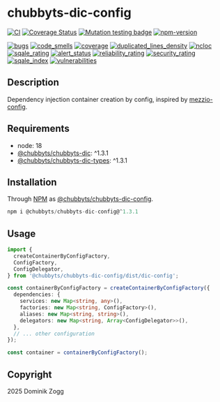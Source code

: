 # chubbyts-dic-config

[![CI](https://github.com/chubbyts/chubbyts-dic-config/workflows/CI/badge.svg?branch=master)](https://github.com/chubbyts/chubbyts-dic-config/actions?query=workflow%3ACI)
[![Coverage Status](https://coveralls.io/repos/github/chubbyts/chubbyts-dic-config/badge.svg?branch=master)](https://coveralls.io/github/chubbyts/chubbyts-dic-config?branch=master)
[![Mutation testing badge](https://img.shields.io/endpoint?style=flat&url=https%3A%2F%2Fbadge-api.stryker-mutator.io%2Fgithub.com%2Fchubbyts%2Fchubbyts-dic-config%2Fmaster)](https://dashboard.stryker-mutator.io/reports/github.com/chubbyts/chubbyts-dic-config/master)
[![npm-version](https://img.shields.io/npm/v/@chubbyts/chubbyts-dic-config.svg)](https://www.npmjs.com/package/@chubbyts/chubbyts-dic-config)

[![bugs](https://sonarcloud.io/api/project_badges/measure?project=chubbyts_chubbyts-dic-config&metric=bugs)](https://sonarcloud.io/dashboard?id=chubbyts_chubbyts-dic-config)
[![code_smells](https://sonarcloud.io/api/project_badges/measure?project=chubbyts_chubbyts-dic-config&metric=code_smells)](https://sonarcloud.io/dashboard?id=chubbyts_chubbyts-dic-config)
[![coverage](https://sonarcloud.io/api/project_badges/measure?project=chubbyts_chubbyts-dic-config&metric=coverage)](https://sonarcloud.io/dashboard?id=chubbyts_chubbyts-dic-config)
[![duplicated_lines_density](https://sonarcloud.io/api/project_badges/measure?project=chubbyts_chubbyts-dic-config&metric=duplicated_lines_density)](https://sonarcloud.io/dashboard?id=chubbyts_chubbyts-dic-config)
[![ncloc](https://sonarcloud.io/api/project_badges/measure?project=chubbyts_chubbyts-dic-config&metric=ncloc)](https://sonarcloud.io/dashboard?id=chubbyts_chubbyts-dic-config)
[![sqale_rating](https://sonarcloud.io/api/project_badges/measure?project=chubbyts_chubbyts-dic-config&metric=sqale_rating)](https://sonarcloud.io/dashboard?id=chubbyts_chubbyts-dic-config)
[![alert_status](https://sonarcloud.io/api/project_badges/measure?project=chubbyts_chubbyts-dic-config&metric=alert_status)](https://sonarcloud.io/dashboard?id=chubbyts_chubbyts-dic-config)
[![reliability_rating](https://sonarcloud.io/api/project_badges/measure?project=chubbyts_chubbyts-dic-config&metric=reliability_rating)](https://sonarcloud.io/dashboard?id=chubbyts_chubbyts-dic-config)
[![security_rating](https://sonarcloud.io/api/project_badges/measure?project=chubbyts_chubbyts-dic-config&metric=security_rating)](https://sonarcloud.io/dashboard?id=chubbyts_chubbyts-dic-config)
[![sqale_index](https://sonarcloud.io/api/project_badges/measure?project=chubbyts_chubbyts-dic-config&metric=sqale_index)](https://sonarcloud.io/dashboard?id=chubbyts_chubbyts-dic-config)
[![vulnerabilities](https://sonarcloud.io/api/project_badges/measure?project=chubbyts_chubbyts-dic-config&metric=vulnerabilities)](https://sonarcloud.io/dashboard?id=chubbyts_chubbyts-dic-config)

## Description

Dependency injection container creation by config, inspired by [mezzio-config][2].

## Requirements

 * node: 18
 * [@chubbyts/chubbyts-dic][3]: ^1.3.1
 * [@chubbyts/chubbyts-dic-types][4]: ^1.3.1

## Installation

Through [NPM](https://www.npmjs.com) as [@chubbyts/chubbyts-dic-config][1].

```ts
npm i @chubbyts/chubbyts-dic-config@^1.3.1
```

## Usage

```ts
import {
  createContainerByConfigFactory,
  ConfigFactory,
  ConfigDelegator,
} from '@chubbyts/chubbyts-dic-config/dist/dic-config';

const containerByConfigFactory = createContainerByConfigFactory({
  dependencies: {
    services: new Map<string, any>(),
    factories: new Map<string, ConfigFactory>(),
    aliases: new Map<string, string>(),
    delegators: new Map<string, Array<ConfigDelegator>>(),
  },
  // ... other configuration
});

const container = containerByConfigFactory();
```

## Copyright

2025 Dominik Zogg

[1]: https://www.npmjs.com/package/@chubbyts/chubbyts-dic-config
[2]: https://docs.mezzio.dev/mezzio/v3/features/container/config/
[3]: https://www.npmjs.com/package/@chubbyts/chubbyts-dic
[4]: https://www.npmjs.com/package/@chubbyts/chubbyts-dic-types
